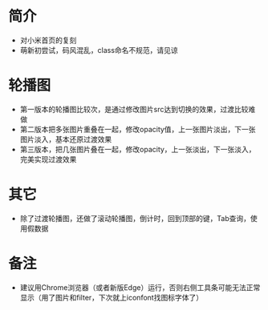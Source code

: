 # 简介
* 对小米首页的复刻
* 萌新初尝试，码风混乱，class命名不规范，请见谅

# 轮播图
* 第一版本的轮播图比较次，是通过修改图片src达到切换的效果，过渡比较难做
* 第二版本把多张图片重叠在一起，修改opacity值，上一张图片淡出，下一张图片淡入，基本还原过渡效果
* 第三版本，把几张图片叠在一起，修改opacity，上一张淡出，下一张淡入，完美实现过渡效果

# 其它
* 除了过渡轮播图，还做了滚动轮播图，倒计时，回到顶部的键，Tab查询，使用假数据

# 备注
* 建议用Chrome浏览器（或者新版Edge）运行，否则右侧工具条可能无法正常显示（用了图片和filter，下次就上iconfont找图标字体了）
